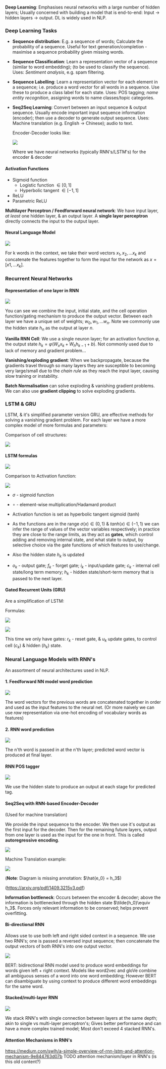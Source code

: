 **Deep Learning**: Emphasises neural networks with a large number of hidden layers; Usually concerned with building a model that is end-to-end: Input -> hidden layers -> output. DL is widely used in NLP.

### Deep Learning Tasks

- **Sequence distribution**: E.g. a sequence of words; Calculate the probability of a sequence.
	Useful for text generation/completion - maximise a sequence probability given missing words.

- **Sequence Classification**: Learn a representation vector of a sequence (similar to word embedding); (to be used to classify the sequence).
	Uses: *Sentiment analysis*, e.g. spam filtering.

- **Sequence Labelling**: Learn a representation vector for each element in a sequence; i.e. produce a word vector for all words in a sequence. Use these to produce a class label for each state.
	Uses: POS tagging; *name entity recognition*, assigning words to name classes/topic categories.
	
- **Seq2Seq Learning**: Convert between an input sequence & output sequence. Usually encode important input sequence information (encoder); then use a decoder to generate output sequence.
	Uses: Machine translation (e.g. English -> Chinese); audio to text.

	Encoder-Decoder looks like:

	![](misc/Pasted%20image%2020231024153752.png)

	Where we have neural networks (typically RNN's/LSTM's) for the encoder & decoder

#### Activation Functions

- Sigmoid function
	- Logistic function $\in [0,1]$  
	- Hyperbolic tangent $\in [-1,1]$ 
- ReLU
- Parametric ReLU

**Multilayer Perceptron / Feedforward neural network**: We have input layer, *at least* one hidden layer, & an output layer.
A **single layer perceptron** directly connects the input to the output layer.


#### Neural Language Model

![](misc/Pasted%20image%2020231024154939.png)

For k words in the context, we take their word vectors $x_1,x_2,\dots x_k$ and concatenate the features together to form the input for the network as $x = [x1,\dots x_k]$.


### Recurrent Neural Networks

#### Representation of one layer in RNN

![](misc/Pasted%20image%2020231024155918.png)

You can see we combine the input, initial state, and the cell operation function/gating mechanism to produce the output vector. Between each layer we have a unique set of weights; $w_0,w_1,\dots w_n$.
Note we commonly use the hidden state $h_n$ as the output at layer $n$.

**Vanilla RNN Cell**: We use a single neuron layer; for an activation function $\varphi$, the output state $h_k = \varphi(W_xx_k+W_hh_{k-1}+b)$.  Not commonly used due to lack of memory and gradient problem...

**Vanishing/exploding gradient**: When we backpropagate, because the gradients travel through so many layers they are susceptible to becoming very large/small due to the *chain rule* as they reach the input layer, causing slow training or instability.

**Batch Normalisation** can solve exploding & vanishing gradient problems. We can also use **gradient clipping** to solve exploding gradients.


### LSTM & GRU
LSTM, & it's simplified parameter version GRU, are effective methods for solving a vanishing gradient problem.
For each layer we have a more complex model of more formulas and parameters:

Comparison of cell structures:

![](misc/Pasted%20image%2020231024172624.png)

#### LSTM formulas

![](misc/Pasted%20image%2020231024223450.png)

Comparison to Activation function:

![](misc/Pasted%20image%2020231024182320.png)

- $\sigma$ - sigmoid function 
- $\circ$ - element-wise multiplication/Hadamard product
- Activation function is set as hyperbolic tangent sigmoid (tanh)
- As the functions are in the range $\sigma(x)\in(0,1)$ & $tanh(x)\in(-1,1)$ we can infer the range of values of the vector variables respectively; in practice they are close to the range limits, as they act as **gates**, which control adding and removing internal state, and what state to output, by selective choice via the gate functions of which features to use/change.
- Also the hidden state $h_k$ is updated 

- $o_k$ - output gate; $f_k$ - forget gate; $i_k$  - input/update gate; $c_k$ - internal cell state/long term memory; $h_k$ - hidden state/short-term memory that is passed to the next layer.

#### Gated Recurrent Units (GRU)
Are a simplification of LSTM:

Formulas:

![](misc/Pasted%20image%2020231024223511.png)

![](misc/Pasted%20image%2020231024222555.png)

This time we only have gates: $r_k$ - reset gate, & $u_k$ update gates, to control cell ($c_k$) & hidden ($h_k$) state.


### Neural Language Models with RNN's

An assortment of neural architectures used in NLP.

#### 1. Feedforward NN model word prediction

![](misc/Pasted%20image%2020231024224159.png)

The word vectors for the previous words are concatenated together in order and used as the input features to the neural net.
(Or more naively we can use *raw* representation via one-hot encoding of vocabulary words as features)

#### 2. RNN word prediction

![](misc/Pasted%20image%2020231024224314.png)

The n'th word is passed in at the n'th layer; predicted word vector is produced at final layer.

#### RNN POS tagger

![](misc/Pasted%20image%2020231025002625.png)

We use the hidden state to produce an output at each stage for predicted tag.

#### Seq2Seq with RNN-based Encoder-Decoder
(Used for machine translation)

We provide the input sequence to the encoder.
We then use it's output as the first input for the decoder. Then for the remaining future layers, output from one layer is used as the input for the one in front. This is called **autoregressive encoding**.

![](misc/Pasted%20image%2020231025004954.png)

Machine Translation example:

![](misc/Pasted%20image%2020231025004719.png)

(**Note**: Diagram is missing annotation: $\hat{e_0} = h_3$)

(https://arxiv.org/pdf/1409.3215v3.pdf)

**Information bottleneck**: Occurs between the encoder & decoder; above the information is bottlenecked through the hidden state $\tilde{h_0}\equiv h_3$. Forces only relevant information to be conserved; helps prevent overfitting.

#### Bi-directional RNN

Allows use to use both left and right sided context in a sequence.
We use two RNN's; one is passed a reversed input sequence; then concatenate the output vectors of both RNN's into one output vector.

![](misc/Pasted%20image%2020231025010358.png)

BERT: bidirectional RNN model used to produce word embeddings for words given left + right context. Models like word2vec and gloVe combine all ambiguous senses of a word into one word embedding; However BERT can disambiguate by using context to produce different word embeddings for the same word.

#### Stacked/multi-layer RNN

![](misc/Pasted%20image%2020231025011024.png)

We stack RNN's with single connection between layers at the same depth; akin to single vs multi-layer perceptron's; Gives better performance and can have a more complex trained model; Most don't exceed 4 stacked RNN's.


#### Attention Mechanisms in RNN's
https://medium.com/swlh/a-simple-overview-of-rnn-lstm-and-attention-mechanism-9e844763d07b
TODO attention mechanism/layer in RNN's (is this old content?)
